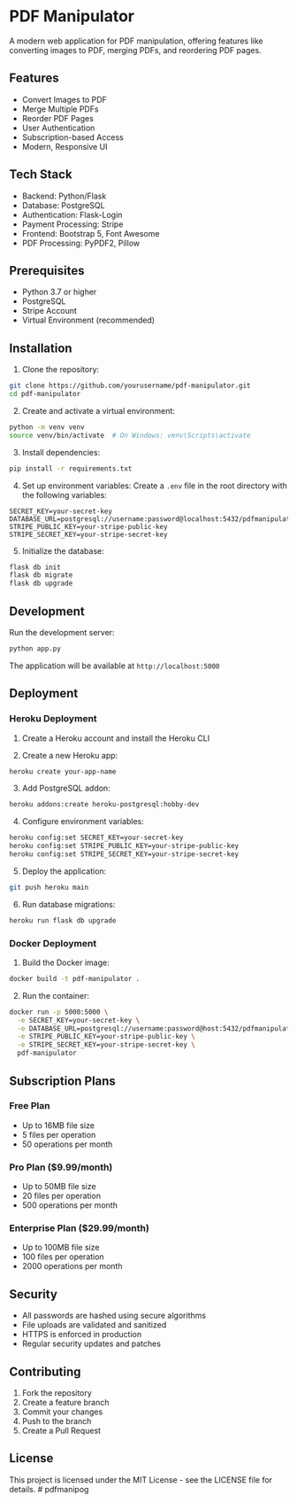 # PDF Manipulator

A modern web application for PDF manipulation, offering features like converting images to PDF, merging PDFs, and reordering PDF pages.

## Features

- Convert Images to PDF
- Merge Multiple PDFs
- Reorder PDF Pages
- User Authentication
- Subscription-based Access
- Modern, Responsive UI

## Tech Stack

- Backend: Python/Flask
- Database: PostgreSQL
- Authentication: Flask-Login
- Payment Processing: Stripe
- Frontend: Bootstrap 5, Font Awesome
- PDF Processing: PyPDF2, Pillow

## Prerequisites

- Python 3.7 or higher
- PostgreSQL
- Stripe Account
- Virtual Environment (recommended)

## Installation

1. Clone the repository:
```bash
git clone https://github.com/yourusername/pdf-manipulator.git
cd pdf-manipulator
```

2. Create and activate a virtual environment:
```bash
python -m venv venv
source venv/bin/activate  # On Windows: venv\Scripts\activate
```

3. Install dependencies:
```bash
pip install -r requirements.txt
```

4. Set up environment variables:
Create a `.env` file in the root directory with the following variables:
```
SECRET_KEY=your-secret-key
DATABASE_URL=postgresql://username:password@localhost:5432/pdfmanipulator
STRIPE_PUBLIC_KEY=your-stripe-public-key
STRIPE_SECRET_KEY=your-stripe-secret-key
```

5. Initialize the database:
```bash
flask db init
flask db migrate
flask db upgrade
```

## Development

Run the development server:
```bash
python app.py
```

The application will be available at `http://localhost:5000`

## Deployment

### Heroku Deployment

1. Create a Heroku account and install the Heroku CLI

2. Create a new Heroku app:
```bash
heroku create your-app-name
```

3. Add PostgreSQL addon:
```bash
heroku addons:create heroku-postgresql:hobby-dev
```

4. Configure environment variables:
```bash
heroku config:set SECRET_KEY=your-secret-key
heroku config:set STRIPE_PUBLIC_KEY=your-stripe-public-key
heroku config:set STRIPE_SECRET_KEY=your-stripe-secret-key
```

5. Deploy the application:
```bash
git push heroku main
```

6. Run database migrations:
```bash
heroku run flask db upgrade
```

### Docker Deployment

1. Build the Docker image:
```bash
docker build -t pdf-manipulator .
```

2. Run the container:
```bash
docker run -p 5000:5000 \
  -e SECRET_KEY=your-secret-key \
  -e DATABASE_URL=postgresql://username:password@host:5432/pdfmanipulator \
  -e STRIPE_PUBLIC_KEY=your-stripe-public-key \
  -e STRIPE_SECRET_KEY=your-stripe-secret-key \
  pdf-manipulator
```

## Subscription Plans

### Free Plan
- Up to 16MB file size
- 5 files per operation
- 50 operations per month

### Pro Plan ($9.99/month)
- Up to 50MB file size
- 20 files per operation
- 500 operations per month

### Enterprise Plan ($29.99/month)
- Up to 100MB file size
- 100 files per operation
- 2000 operations per month

## Security

- All passwords are hashed using secure algorithms
- File uploads are validated and sanitized
- HTTPS is enforced in production
- Regular security updates and patches

## Contributing

1. Fork the repository
2. Create a feature branch
3. Commit your changes
4. Push to the branch
5. Create a Pull Request

## License

This project is licensed under the MIT License - see the LICENSE file for details. # pdfmanipog
